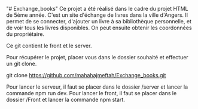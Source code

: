"# Exchange_books" 
 Ce projet a été réalisé dans le cadre du projet HTML de 5ème année.
 C'est un site d'échange de livres dans la ville d'Angers.
 Il permet de se connecter, d'ajouter un livre à sa bibliothèque personnelle, et de voir tous les livres disponibles. On peut ensuite obtenir les coordonnées du propriétaire.

 Ce git contient le front et le server. 
 
 Pour récupérer le projet, placer vous dans le dossier souhaité et effectuer un git clone.
 
 git clone https://github.com/mahahajmeftah/Exchange_books.git
 
 Pour lancer le serveur, il faut se placer dans le dossier /server et lancer la commande npm run dev.
 Pour lancer le front, il faut se placer dans le dossier /Front et lancer la commande npm start.
